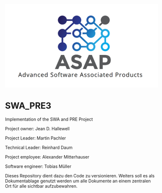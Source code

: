 ![ASAP Logo](https://github.com/martin99199/SWA_PRE3/blob/master/Documents/ASAP.PNG)
# SWA_PRE3
Implementation of the SWA and PRE Project

Project owner:     Jean D. Hallewell

Project Leader:    Martin Pachler

Technical Leader:  Reinhard Daum

Project employee:  Alexander Mitterhauser

Software engineer: Tobias Müller

Dieses Repository dient dazu den Code zu versionieren. Weiters soll es als Dokumentablage genutzt werden um alle Dokumente an einem zentralen Ort für alle sichtbar aufzubewahren.

